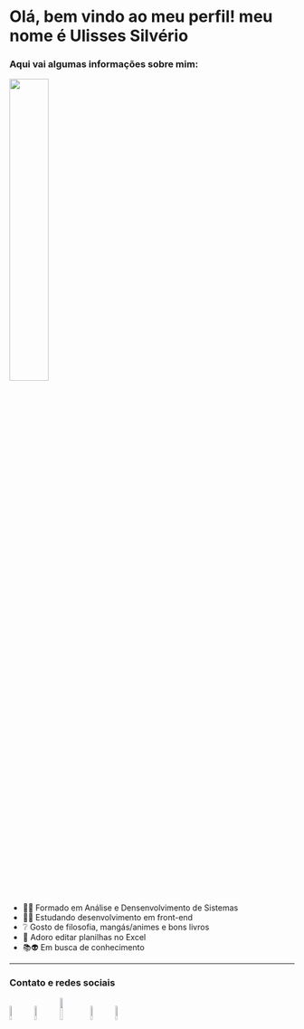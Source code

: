 
<h1 #000000>Olá, bem vindo ao meu perfil! meu nome é Ulisses Silvério</h1>


### Aqui vai algumas informações sobre mim:
<p>
  <img src = "https://www.imagemhost.com.br/images/2021/11/23/FotoPerfilLinkedin.png" style = "width: 37%" ></p>
 

- 👨‍🎓  Formado em Análise e Densenvolvimento de Sistemas
- 👨‍💻  Estudando desenvolvimento em front-end
- ❔   Gosto de filosofia, mangás/animes e bons livros
- 🤣 Adoro editar planilhas no Excel
- 📚&#128125; Em busca de conhecimento
---
### Contato e redes sociais
[<img src="https://cdn-icons-png.flaticon.com/512/174/174883.png" width = 8%>](https://www.youtube.com/user/osvirtuais) 
[<img src="https://cdn-icons-png.flaticon.com/512/2111/2111463.png" width = 8%>](https://www.instagram.com/odisseu93/)
[<img src="https://logos-world.net/wp-content/uploads/2020/11/Gmail-Logo.png" width = 10%>](ulissessuporteti01@gmail.com)
[<img src="https://cdn-icons-png.flaticon.com/512/733/733579.png" width = 8%>](https://twitter.com/Odisseu93)
[<img src="https://logospng.org/download/linkedin/logo-linkedin-icon-1024.png" width = 8%>](https://www.linkedin.com/in/ulisses-jos%C3%A9-silv%C3%A9rio-bb5562194/)
